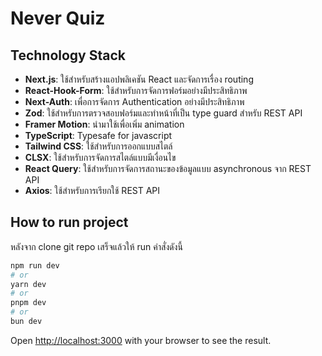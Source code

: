 # Never Quiz

## Technology Stack

- **Next.js**: ใช้สำหรับสร้างแอปพลิเคชัน React และจัดการเรื่อง routing
- **React-Hook-Form**: ใช้สำหรับการจัดการฟอร์มอย่างมีประสิทธิภาพ
- **Next-Auth**: เพื่อการจัดการ Authentication อย่างมีประสิทธิภาพ
- **Zod**: ใช้สำหรับการตรวจสอบฟอร์มและทำหน้าที่เป็น type guard สำหรับ REST API
- **Framer Motion**: นำมาใช้เพื่อเพิ่ม animation
- **TypeScript**: Typesafe for javascript
- **Tailwind CSS**: ใช้สำหรับการออกแบบสไตล์
- **CLSX**: ใช้สำหรับการจัดการสไตล์แบบมีเงื่อนไข
- **React Query**: ใช้สำหรับการจัดการสถานะของข้อมูลแบบ asynchronous จาก REST API 
- **Axios**: ใช้สำหรับการเรียกใช้ REST API

## How to run project

หลังจาก clone git repo เสร็จแล้วให้ run คำสั่งดังนี้

```bash
npm run dev
# or
yarn dev
# or
pnpm dev
# or
bun dev
```

Open [http://localhost:3000](http://localhost:3000) with your browser to see the result.
